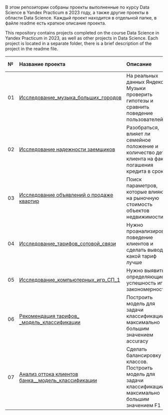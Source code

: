 В этом репозитории собраны проекты выполненные по курсу Data Science в Yandex Practicum в 2023 году, а также другие проекты в области Data Science. Каждый проект находится в отдельной папке, в файле readme есть краткое описание проекта.

This repository contains projects completed on the course Data Science in Yandex Practicum in 2023, as well as other projects in Data Science. Each project is located in a separate folder, there is a brief description of the project in the readme file.

|№ | Название проекта | Описание | Используемые библиотеки | 
|:-| :---------------------- | :---------------------- | :---------------------- |
|01| [Исследование_музыка_больших_городов](https://github.com/TikhonovVadim/DS_projects_and_portfolio/blob/main/01_Исследование_музыка%20больших%20городов/Проект_спринт_3_Музыка_больших_городов.ipynb) | На реальных данных Яндекс Музыки проверить гипотезы и сравнить поведение пользователей | pandas, matplotlib |
|02| [Исследование надежности заемщиков](https://github.com/TikhonovVadim/DS_projects_and_portfolio/blob/main/02_%20Исследование_надежности_заемщиков/Проект_спринт_4_Исследование_надежности_заемщиков.ipynb) | Разобраться, влияет ли семейное положение и количество детей клиента на факт погашения кредита в срок | pandas, matplotlib |
|03| [Исследование объявлений о продаже квартир](https://github.com/TikhonovVadim/DS_projects_and_portfolio/blob/main/03_%20Исследование_объявлений_о_продаже_квартир/Проект_спринт_5_Исследование_объявлений_о_продаже_квартир.ipynb) | Поиск параметров, которые влияют на рыночную стоимость объектов недвижимости | pandas, matplotlib, seaborn |
|04| [Исследование_тарифов_сотовой_связи](https://github.com/TikhonovVadim/DS_projects_and_portfolio/blob/main/04_Исследование_тарифов_сотовой_связи/Проект_спринт_6_Статистический_анализ_данных.ipynb) | Нужно проанализировать поведение клиентов и сделать вывод — какой тариф лучше | pandas, matplotlib, seaborn, scipy |
|05| [Исследование_компьютерных_игр_СП_1](https://github.com/TikhonovVadim/DS_projects_and_portfolio/blob/main/05_Исследование_компьютерных_игр_СП_1/Сборный_проект_1_Исследование_компьютерных_игр.ipynb) | Нужно выявить определяющие успешность игры закономерности | pandas, matplotlib, seaborn, scipy |
|06| [Рекомендация тарифов_ _модель_классификации](https://github.com/TikhonovVadim/DS_projects_and_portfolio/blob/main/06_Рекомендация_тарифов_модель_классификации/Проект_спринт_9_Рекомендация_тарифов_модель_классификации.ipynb) | Построить модель для задачи классификации с максимально большим значением accuracy | pandas, sklearn, tqdm |
|07| [Анализ оттока клиентов банка__модель_классификации](https://github.com/TikhonovVadim/DS_projects_and_portfolio/blob/main/07_Анализ_оттока_клиентов_банка/Проект_спринт_10_Анализ_оттока_клиентов_банка.ipynb) | Сделать балансировку классов. Построить модель для задачи классификации с максимально большим значением F1 | pandas, sklearn |
